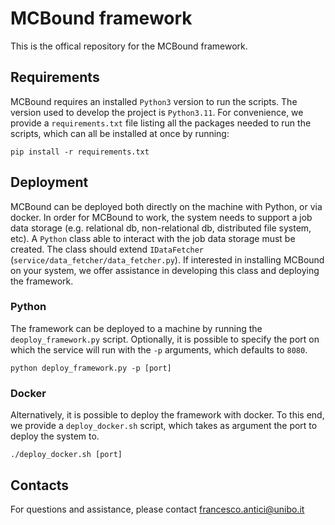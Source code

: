 # MCBound framework 

This is the offical repository for the MCBound framework. 

## Requirements  

MCBound requires an installed `Python3` version to run the scripts. The version used to develop the project is `Python3.11`. 
For convenience, we provide a `requirements.txt` file listing all the packages needed to run the scripts, which can all be installed at once by running: 

```
pip install -r requirements.txt 
```

## Deployment 

MCBound can be deployed both directly on the machine with Python, or via docker. In order for MCBound to work, the system needs to support a job data storage (e.g. relational db, non-relational db, distributed file system, etc). A `Python` class able to interact with the job data storage must be created. The class should extend `IDataFetcher` (`service/data_fetcher/data_fetcher.py`). If interested in installing MCBound on your system, we offer assistance in developing this class and deploying the framework. 

### Python
The framework can be deployed to a machine by running the `deoploy_framework.py` script. 
Optionally, it is possible to specify the port on which the service will run with the `-p` arguments, which defaults to `8080`. 

```
python deploy_framework.py -p [port] 
```

### Docker
Alternatively, it is possible to deploy the framework with docker. 
To this end, we provide a `deploy_docker.sh` script, which takes as argument the port to deploy the system to.

```
./deploy_docker.sh [port]
```

## Contacts

For questions and assistance, please contact francesco.antici@unibo.it
